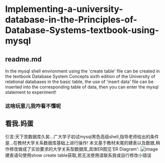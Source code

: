 # Implementing-a-university-database-in-the-Principles-of-Database-Systems-textbook-using-mysql
## readme.md
In the mysql shell environment using the 'create table' file can be created in the textbook Database System Concepts sixth edition of the University of relational databases in the basic table, the use of 'insert data' file can be inserted into the corresponding table of data, then you can enter the mysql statement to experiment!
### 这啥玩意儿我咋看不懂呢
## 看我.妈蛋
引言:天下苦数据库久矣...广大学子初试mysql黑色高级shell,指导老师给出的条件是...在教材大学关系数据库基础上进行操作!
本文基于教材末尾的建表以及数据,稍作修改做成了实验要求的大学关系型数据库,具体ER图见'ER Diagram':
![image](https://github.com/CuAlB/Implementing-a-university-database-in-the-Principles-of-Database-Systems-textbook-using-mysql/blob/main/ER_Diagram.png)
建表语句使用show create table获取,若无法使用请联系我或自行修改小错误
